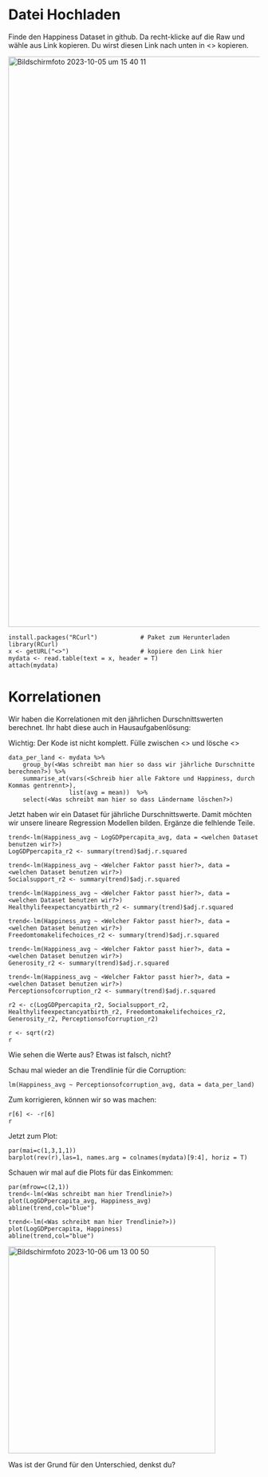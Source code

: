# Datei Hochladen

Finde den Happiness Dataset in github. Da recht-klicke auf die Raw und wähle aus Link kopieren. Du wirst diesen Link nach unten in <> kopieren.


<img width="1144" alt="Bildschirmfoto 2023-10-05 um 15 40 11" src="https://github.com/tbilgin/DataScienceCourse/assets/26571015/d25688aa-9af9-4c2d-a4b3-6f82b2da45bb">


```
install.packages("RCurl")            # Paket zum Herunterladen
library(RCurl)                       
x <- getURL("<>")                    # kopiere den Link hier
mydata <- read.table(text = x, header = T)
attach(mydata)                       
```   


# Korrelationen

Wir haben die Korrelationen mit den jährlichen Durschnittswerten berechnet. Ihr habt diese auch in Hausaufgabenlösung:

Wichtig: Der Kode ist nicht komplett. Fülle zwischen <> und lösche <> 
```
data_per_land <- mydata %>%                                        
    group_by(<Was schreibt man hier so dass wir jährliche Durschnitte berechnen?>) %>%                         
    summarise_at(vars(<Schreib hier alle Faktore und Happiness, durch Kommas gentrennt>),            
                 list(avg = mean))  %>%  
    select(<Was schreibt man hier so dass Ländername löschen?>)
```

Jetzt haben wir ein Dataset für jährliche Durschnittswerte. Damit möchten wir unsere lineare Regression Modellen bilden. Ergänze die felhlende Teile.
```
trend<-lm(Happiness_avg ~ LogGDPpercapita_avg, data = <welchen Dataset benutzen wir?>)
LogGDPpercapita_r2 <- summary(trend)$adj.r.squared

trend<-lm(Happiness_avg ~ <Welcher Faktor passt hier?>, data = <welchen Dataset benutzen wir?>)
Socialsupport_r2 <- summary(trend)$adj.r.squared

trend<-lm(Happiness_avg ~ <Welcher Faktor passt hier?>, data = <welchen Dataset benutzen wir?>)
Healthylifeexpectancyatbirth_r2 <- summary(trend)$adj.r.squared

trend<-lm(Happiness_avg ~ <Welcher Faktor passt hier?>, data = <welchen Dataset benutzen wir?>)
Freedomtomakelifechoices_r2 <- summary(trend)$adj.r.squared

trend<-lm(Happiness_avg ~ <Welcher Faktor passt hier?>, data = <welchen Dataset benutzen wir?>)
Generosity_r2 <- summary(trend)$adj.r.squared

trend<-lm(Happiness_avg ~ <Welcher Faktor passt hier?>, data = <welchen Dataset benutzen wir?>)
Perceptionsofcorruption_r2 <- summary(trend)$adj.r.squared

r2 <- c(LogGDPpercapita_r2, Socialsupport_r2, Healthylifeexpectancyatbirth_r2, Freedomtomakelifechoices_r2, Generosity_r2, Perceptionsofcorruption_r2)

r <- sqrt(r2)
r
```
Wie sehen die Werte aus? Etwas ist falsch, nicht?


Schau mal wieder an die Trendlinie für die Corruption:
```
lm(Happiness_avg ~ Perceptionsofcorruption_avg, data = data_per_land)
```
Zum korrigieren, können wir so was machen:
```
r[6] <- -r[6]
r
```
Jetzt zum Plot:
```
par(mai=c(1,3,1,1))
barplot(rev(r),las=1, names.arg = colnames(mydata)[9:4], horiz = T)
```
Schauen wir mal auf die Plots für das Einkommen:

```
par(mfrow=c(2,1))
trend<-lm(<Was schreibt man hier Trendlinie?>)
plot(LogGDPpercapita_avg, Happiness_avg)
abline(trend,col="blue")

trend<-lm(<Was schreibt man hier Trendlinie?>))
plot(LogGDPpercapita, Happiness)
abline(trend,col="blue")

```
<img width="415" alt="Bildschirmfoto 2023-10-06 um 13 00 50" src="https://github.com/tbilgin/DataScienceCourse/assets/26571015/87ea46af-11f1-4fc3-818a-5014fcfd9fd9">

Was ist der Grund für den Unterschied, denkst du?













